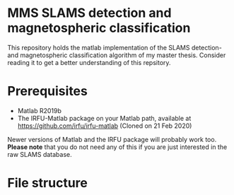 # MMS SLAMS detection and magnetospheric classification

This repository holds the matlab implementation of the SLAMS detection- and magnetospheric classification algorithm of my master thesis. Consider reading it to get a better understanding of this repsitory.

# Prerequisites
* Matlab R2019b
* The IRFU-Matlab package on your Matlab path, available at https://github.com/irfu/irfu-matlab (Cloned on 21 Feb 2020)

Newer versions of Matlab and the IRFU package will probably work too. **Please note** that you do not need any of this if you are just interested in the raw SLAMS database.

# File structure


